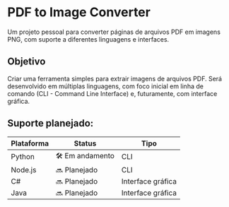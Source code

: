 # PDF to Image Converter
Um projeto pessoal para converter páginas de arquivos PDF em imagens PNG, com suporte a diferentes linguagens e interfaces.

## Objetivo
Criar uma ferramenta simples  para extrair imagens de arquivos PDF. Será desenvolvido em múltiplas linguagens, com foco inicial em linha de comando (CLI - Command Line Interface) e, futuramente, com interface gráfica.

## Suporte planejado:

| Plataforma | Status        | Tipo             |
|------------|---------------|------------------|
| Python     | 🛠️ Em andamento | CLI            |
| Node.js    | 🔜 Planejado | CLI               |
| C#         | 🔜 Planejado | Interface gráfica |
| Java       | 🔜 Planejado | Interface gráfica |